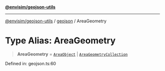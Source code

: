 [**@envisim/geojson-utils**](../../README.md)

---

[@envisim/geojson-utils]() / [geojson](../README.md) / AreaGeometry

# Type Alias: AreaGeometry

> **AreaGeometry** = [`AreaObject`](AreaObject.md) \| [`AreaGeometryCollection`](AreaGeometryCollection.md)

Defined in: geojson.ts:60

